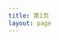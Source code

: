 ```yaml
---
title: 第1页
layout: page
---
```

<script setup>
import { useData } from "vitepress";
const { theme } = useData();
const posts = theme.value.posts.slice(0,7)
</script>
<Page :posts="posts" :pageCurrent="1" :pageTotal="2" :index="false" />